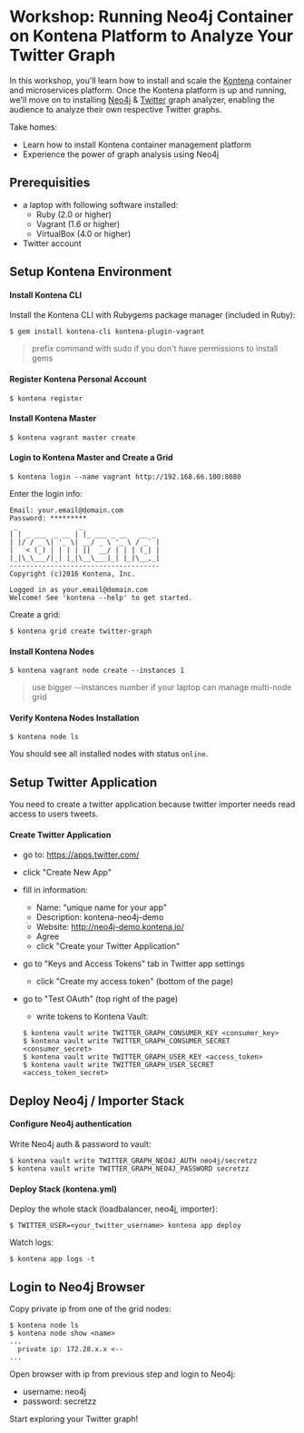 # Workshop: Running Neo4j Container on Kontena Platform to Analyze Your Twitter Graph

In this workshop, you'll learn how to install and scale the [Kontena](https://kontena.io) container and microservices platform. Once the Kontena platform is up and running, we'll move on to installing [Neo4j](https://neo4j.com) & [Twitter](https://twitter.com) graph analyzer, enabling the audience to analyze their own respective Twitter graphs.

Take homes:

- Learn how to install Kontena container management platform
- Experience the power of graph analysis using Neo4j

## Prerequisities

- a laptop with following software installed:
  - Ruby (2.0 or higher)
  - Vagrant (1.6 or higher)
  - VirtualBox (4.0 or higher)
- Twitter account

## Setup Kontena Environment


#### Install Kontena CLI

Install the Kontena CLI with Rubygems package manager (included in Ruby):

```
$ gem install kontena-cli kontena-plugin-vagrant
```

> prefix command with sudo  if you don't have permissions to install gems

#### Register Kontena Personal Account

```
$ kontena register
```

#### Install Kontena Master

```
$ kontena vagrant master create
```

#### Login to Kontena Master and Create a Grid

```
$ kontena login --name vagrant http://192.168.66.100:8080
```

Enter the login info:

```
Email: your.email@domain.com
Password: *********
 _               _
| | _ ___  _ __ | |_ ___ _ __   __ _
| |/ / _ \| '_ \| __/ _ \ '_ \ / _` |
|   < (_) | | | | ||  __/ | | | (_| |
|_|\_\___/|_| |_|\__\___|_| |_|\__,_|
-------------------------------------
Copyright (c)2016 Kontena, Inc.

Logged in as your.email@domain.com
Welcome! See 'kontena --help' to get started.
```

Create a grid:

```
$ kontena grid create twitter-graph
```

#### Install Kontena Nodes

```
$ kontena vagrant node create --instances 1
```
> use bigger --instances number if your laptop can manage multi-node grid


#### Verify Kontena Nodes Installation

```
$ kontena node ls
```

You should see all installed nodes with status `online`.


## Setup Twitter Application

You need to create a twitter application because twitter importer needs read access to users tweets.

#### Create Twitter Application

- go to: https://apps.twitter.com/
- click "Create New App"
- fill in information:
  - Name: "unique name for your app"
  - Description: kontena-neo4j-demo
  - Website: http://neo4j-demo.kontena.io/
  - Agree
  - click "Create your Twitter Application"
- go to "Keys and Access Tokens" tab in Twitter app settings
  - click "Create my access token" (bottom of the page)
- go to "Test OAuth" (top right of the page)
  - write tokens to Kontena Vault:

  ```
  $ kontena vault write TWITTER_GRAPH_CONSUMER_KEY <consumer_key>
  $ kontena vault write TWITTER_GRAPH_CONSUMER_SECRET <consumer_secret>
  $ kontena vault write TWITTER_GRAPH_USER_KEY <access_token>
  $ kontena vault write TWITTER_GRAPH_USER_SECRET <access_token_secret>
  ```

## Deploy Neo4j / Importer Stack

#### Configure Neo4j authentication

Write Neo4j auth & password to vault:

```
$ kontena vault write TWITTER_GRAPH_NEO4J_AUTH neo4j/secretzz
$ kontena vault write TWITTER_GRAPH_NEO4J_PASSWORD secretzz
```

#### Deploy Stack (kontena.yml)

Deploy the whole stack (loadbalancer, neo4j, importer):

```
$ TWITTER_USER=<your_twitter_username> kontena app deploy
```

Watch logs:

```
$ kontena app logs -t
```

## Login to Neo4j Browser

Copy private ip from one of the grid nodes:

```
$ kontena node ls
$ kontena node show <name>
...
  private ip: 172.28.x.x <--
...
```

Open browser with ip from previous step and login to Neo4j:

- username: neo4j
- password: secretzz

Start exploring your Twitter graph!
